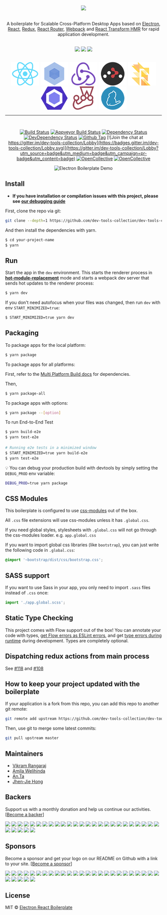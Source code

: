 <div align="center">
<br>
<img src="https://user-images.githubusercontent.com/12294525/44203609-77d50800-a147-11e8-98f0-f2403527abdc.png" width="600px" />

</div>

<br>

<p align="center">
A boilerplate for Scalable Cross-Platform Desktop Apps based on  <a href="http://electron.atom.io/">Electron</a>, <a href="https://facebook.github.io/react/">React</a>, <a href="https://github.com/reactjs/redux">Redux</a>, <a href="https://github.com/reactjs/react-router">React Router</a>, <a href="http://webpack.github.io/docs/">Webpack</a> and <a href="https://github.com/gaearon/react-transform-hmr">React Transform HMR</a> for rapid application development.
</p>

<div align="center">
<br>
<img src="https://forthebadge.com/images/badges/built-with-love.svg" />
<img src="https://forthebadge.com/images/badges/made-with-javascript.svg" />
<img src="https://forthebadge.com/images/badges/for-you.svg" />
</div>

<br>

<div align="center">

<a href="https://facebook.github.io/react/"><img src="./internals/img/react-padded-90.png" /></a>
<a href="https://webpack.github.io/"><img src="./internals/img/webpack-padded-90.png" /></a>
<a href="http://redux.js.org/"><img src="./internals/img/redux-padded-90.png" /></a>
<a href="https://github.com/ReactTraining/react-router"><img src="./internals/img/react-router-padded-90.png" /></a>
<a href="https://flowtype.org/"><img src="./internals/img/flow-padded-90.png" /></a>
<a href="http://eslint.org/"><img src="./internals/img/eslint-padded-90.png" /></a>
<a href="https://facebook.github.io/jest/"><img src="./internals/img/jest-padded-90.png" /></a>
<a href="https://yarnpkg.com/"><img src="./internals/img/yarn-padded-90.png" /></a>

</div>

<hr>
<br>

<div align="center">

[![Build Status][travis-image]][travis-url]
[![Appveyor Build Status][appveyor-image]][appveyor-url]
[![Dependency Status][david_img]][david_site]
[![DevDependency Status][david_img_dev]][david_site_dev]
[![Github Tag][github-tag-image]][github-tag-url]
[![Join the chat at https://gitter.im/dev-tools-collection/Lobby](https://badges.gitter.im/dev-tools-collection/Lobby.svg)](https://gitter.im/dev-tools-collection/Lobby?utm_source=badge&utm_medium=badge&utm_campaign=pr-badge&utm_content=badge)
[![OpenCollective](https://opencollective.com/dev-tools-collection/backers/badge.svg)](#backers)
[![OpenCollective](https://opencollective.com/dev-tools-collection/sponsors/badge.svg)](#sponsors)

</div>

<div align="center">

![Electron Boilerplate Demo](https://cloud.githubusercontent.com/assets/3382565/10557547/b1f07a4e-74e3-11e5-8d27-79ab6947d429.gif)

</div>

## Install

- **If you have installation or compilation issues with this project, please see [our debugging guide](https://github.com/dev-tools-collection/dev-tools-collection/issues/400)**

First, clone the repo via git:

```bash
git clone --depth=1 https://github.com/dev-tools-collection/dev-tools-collection.git your-project-name
```

And then install the dependencies with yarn.

```bash
$ cd your-project-name
$ yarn
```

## Run

Start the app in the `dev` environment. This starts the renderer process in [**hot-module-replacement**](https://webpack.js.org/guides/hmr-react/) mode and starts a webpack dev server that sends hot updates to the renderer process:

```bash
$ yarn dev
```

If you don't need autofocus when your files was changed, then run `dev` with env `START_MINIMIZED=true`:

```bash
$ START_MINIMIZED=true yarn dev
```

## Packaging

To package apps for the local platform:

```bash
$ yarn package
```

To package apps for all platforms:

First, refer to the [Multi Platform Build docs](https://www.electron.build/multi-platform-build) for dependencies.

Then,

```bash
$ yarn package-all
```

To package apps with options:

```bash
$ yarn package --[option]
```

To run End-to-End Test

```bash
$ yarn build-e2e
$ yarn test-e2e

# Running e2e tests in a minimized window
$ START_MINIMIZED=true yarn build-e2e
$ yarn test-e2e
```

:bulb: You can debug your production build with devtools by simply setting the `DEBUG_PROD` env variable:

```bash
DEBUG_PROD=true yarn package
```

## CSS Modules

This boilerplate is configured to use [css-modules](https://github.com/css-modules/css-modules) out of the box.

All `.css` file extensions will use css-modules unless it has `.global.css`.

If you need global styles, stylesheets with `.global.css` will not go through the
css-modules loader. e.g. `app.global.css`

If you want to import global css libraries (like `bootstrap`), you can just write the following code in `.global.css`:

```css
@import '~bootstrap/dist/css/bootstrap.css';
```

## SASS support

If you want to use Sass in your app, you only need to import `.sass` files instead of `.css` once:

```js
import './app.global.scss';
```

## Static Type Checking

This project comes with Flow support out of the box! You can annotate your code with types, [get Flow errors as ESLint errors](https://github.com/amilajack/eslint-plugin-flowtype-errors), and get [type errors during runtime](https://github.com/codemix/flow-runtime) during development. Types are completely optional.

## Dispatching redux actions from main process

See [#118](https://github.com/dev-tools-collection/dev-tools-collection/issues/118) and [#108](https://github.com/dev-tools-collection/dev-tools-collection/issues/108)

## How to keep your project updated with the boilerplate

If your application is a fork from this repo, you can add this repo to another git remote:

```sh
git remote add upstream https://github.com/dev-tools-collection/dev-tools-collection.git
```

Then, use git to merge some latest commits:

```sh
git pull upstream master
```

## Maintainers

- [Vikram Rangaraj](https://github.com/vikr01)
- [Amila Welihinda](https://github.com/amilajack)
- [An.Ta](https://github.com/antn9x)
- [Jhen-Jie Hong](https://github.com/jhen0409)

## Backers

Support us with a monthly donation and help us continue our activities. [[Become a backer](https://opencollective.com/dev-tools-collection#backer)]

<a href="https://opencollective.com/dev-tools-collection/backer/0/website" target="_blank"><img src="https://opencollective.com/dev-tools-collection/backer/0/avatar.svg"></a>
<a href="https://opencollective.com/dev-tools-collection/backer/1/website" target="_blank"><img src="https://opencollective.com/dev-tools-collection/backer/1/avatar.svg"></a>
<a href="https://opencollective.com/dev-tools-collection/backer/2/website" target="_blank"><img src="https://opencollective.com/dev-tools-collection/backer/2/avatar.svg"></a>
<a href="https://opencollective.com/dev-tools-collection/backer/3/website" target="_blank"><img src="https://opencollective.com/dev-tools-collection/backer/3/avatar.svg"></a>
<a href="https://opencollective.com/dev-tools-collection/backer/4/website" target="_blank"><img src="https://opencollective.com/dev-tools-collection/backer/4/avatar.svg"></a>
<a href="https://opencollective.com/dev-tools-collection/backer/5/website" target="_blank"><img src="https://opencollective.com/dev-tools-collection/backer/5/avatar.svg"></a>
<a href="https://opencollective.com/dev-tools-collection/backer/6/website" target="_blank"><img src="https://opencollective.com/dev-tools-collection/backer/6/avatar.svg"></a>
<a href="https://opencollective.com/dev-tools-collection/backer/7/website" target="_blank"><img src="https://opencollective.com/dev-tools-collection/backer/7/avatar.svg"></a>
<a href="https://opencollective.com/dev-tools-collection/backer/8/website" target="_blank"><img src="https://opencollective.com/dev-tools-collection/backer/8/avatar.svg"></a>
<a href="https://opencollective.com/dev-tools-collection/backer/9/website" target="_blank"><img src="https://opencollective.com/dev-tools-collection/backer/9/avatar.svg"></a>
<a href="https://opencollective.com/dev-tools-collection/backer/10/website" target="_blank"><img src="https://opencollective.com/dev-tools-collection/backer/10/avatar.svg"></a>
<a href="https://opencollective.com/dev-tools-collection/backer/11/website" target="_blank"><img src="https://opencollective.com/dev-tools-collection/backer/11/avatar.svg"></a>
<a href="https://opencollective.com/dev-tools-collection/backer/12/website" target="_blank"><img src="https://opencollective.com/dev-tools-collection/backer/12/avatar.svg"></a>
<a href="https://opencollective.com/dev-tools-collection/backer/13/website" target="_blank"><img src="https://opencollective.com/dev-tools-collection/backer/13/avatar.svg"></a>
<a href="https://opencollective.com/dev-tools-collection/backer/14/website" target="_blank"><img src="https://opencollective.com/dev-tools-collection/backer/14/avatar.svg"></a>
<a href="https://opencollective.com/dev-tools-collection/backer/15/website" target="_blank"><img src="https://opencollective.com/dev-tools-collection/backer/15/avatar.svg"></a>
<a href="https://opencollective.com/dev-tools-collection/backer/16/website" target="_blank"><img src="https://opencollective.com/dev-tools-collection/backer/16/avatar.svg"></a>
<a href="https://opencollective.com/dev-tools-collection/backer/17/website" target="_blank"><img src="https://opencollective.com/dev-tools-collection/backer/17/avatar.svg"></a>
<a href="https://opencollective.com/dev-tools-collection/backer/18/website" target="_blank"><img src="https://opencollective.com/dev-tools-collection/backer/18/avatar.svg"></a>
<a href="https://opencollective.com/dev-tools-collection/backer/19/website" target="_blank"><img src="https://opencollective.com/dev-tools-collection/backer/19/avatar.svg"></a>
<a href="https://opencollective.com/dev-tools-collection/backer/20/website" target="_blank"><img src="https://opencollective.com/dev-tools-collection/backer/20/avatar.svg"></a>
<a href="https://opencollective.com/dev-tools-collection/backer/21/website" target="_blank"><img src="https://opencollective.com/dev-tools-collection/backer/21/avatar.svg"></a>
<a href="https://opencollective.com/dev-tools-collection/backer/22/website" target="_blank"><img src="https://opencollective.com/dev-tools-collection/backer/22/avatar.svg"></a>
<a href="https://opencollective.com/dev-tools-collection/backer/23/website" target="_blank"><img src="https://opencollective.com/dev-tools-collection/backer/23/avatar.svg"></a>
<a href="https://opencollective.com/dev-tools-collection/backer/24/website" target="_blank"><img src="https://opencollective.com/dev-tools-collection/backer/24/avatar.svg"></a>
<a href="https://opencollective.com/dev-tools-collection/backer/25/website" target="_blank"><img src="https://opencollective.com/dev-tools-collection/backer/25/avatar.svg"></a>
<a href="https://opencollective.com/dev-tools-collection/backer/26/website" target="_blank"><img src="https://opencollective.com/dev-tools-collection/backer/26/avatar.svg"></a>
<a href="https://opencollective.com/dev-tools-collection/backer/27/website" target="_blank"><img src="https://opencollective.com/dev-tools-collection/backer/27/avatar.svg"></a>
<a href="https://opencollective.com/dev-tools-collection/backer/28/website" target="_blank"><img src="https://opencollective.com/dev-tools-collection/backer/28/avatar.svg"></a>
<a href="https://opencollective.com/dev-tools-collection/backer/29/website" target="_blank"><img src="https://opencollective.com/dev-tools-collection/backer/29/avatar.svg"></a>

## Sponsors

Become a sponsor and get your logo on our README on Github with a link to your site. [[Become a sponsor](https://opencollective.com/dev-tools-collection#sponsor)]

<a href="https://opencollective.com/dev-tools-collection/sponsor/0/website" target="_blank"><img src="https://opencollective.com/dev-tools-collection/sponsor/0/avatar.svg"></a>
<a href="https://opencollective.com/dev-tools-collection/sponsor/1/website" target="_blank"><img src="https://opencollective.com/dev-tools-collection/sponsor/1/avatar.svg"></a>
<a href="https://opencollective.com/dev-tools-collection/sponsor/2/website" target="_blank"><img src="https://opencollective.com/dev-tools-collection/sponsor/2/avatar.svg"></a>
<a href="https://opencollective.com/dev-tools-collection/sponsor/3/website" target="_blank"><img src="https://opencollective.com/dev-tools-collection/sponsor/3/avatar.svg"></a>
<a href="https://opencollective.com/dev-tools-collection/sponsor/4/website" target="_blank"><img src="https://opencollective.com/dev-tools-collection/sponsor/4/avatar.svg"></a>
<a href="https://opencollective.com/dev-tools-collection/sponsor/5/website" target="_blank"><img src="https://opencollective.com/dev-tools-collection/sponsor/5/avatar.svg"></a>
<a href="https://opencollective.com/dev-tools-collection/sponsor/6/website" target="_blank"><img src="https://opencollective.com/dev-tools-collection/sponsor/6/avatar.svg"></a>
<a href="https://opencollective.com/dev-tools-collection/sponsor/7/website" target="_blank"><img src="https://opencollective.com/dev-tools-collection/sponsor/7/avatar.svg"></a>
<a href="https://opencollective.com/dev-tools-collection/sponsor/8/website" target="_blank"><img src="https://opencollective.com/dev-tools-collection/sponsor/8/avatar.svg"></a>
<a href="https://opencollective.com/dev-tools-collection/sponsor/9/website" target="_blank"><img src="https://opencollective.com/dev-tools-collection/sponsor/9/avatar.svg"></a>
<a href="https://opencollective.com/dev-tools-collection/sponsor/10/website" target="_blank"><img src="https://opencollective.com/dev-tools-collection/sponsor/10/avatar.svg"></a>
<a href="https://opencollective.com/dev-tools-collection/sponsor/11/website" target="_blank"><img src="https://opencollective.com/dev-tools-collection/sponsor/11/avatar.svg"></a>
<a href="https://opencollective.com/dev-tools-collection/sponsor/12/website" target="_blank"><img src="https://opencollective.com/dev-tools-collection/sponsor/12/avatar.svg"></a>
<a href="https://opencollective.com/dev-tools-collection/sponsor/13/website" target="_blank"><img src="https://opencollective.com/dev-tools-collection/sponsor/13/avatar.svg"></a>
<a href="https://opencollective.com/dev-tools-collection/sponsor/14/website" target="_blank"><img src="https://opencollective.com/dev-tools-collection/sponsor/14/avatar.svg"></a>
<a href="https://opencollective.com/dev-tools-collection/sponsor/15/website" target="_blank"><img src="https://opencollective.com/dev-tools-collection/sponsor/15/avatar.svg"></a>
<a href="https://opencollective.com/dev-tools-collection/sponsor/16/website" target="_blank"><img src="https://opencollective.com/dev-tools-collection/sponsor/16/avatar.svg"></a>
<a href="https://opencollective.com/dev-tools-collection/sponsor/17/website" target="_blank"><img src="https://opencollective.com/dev-tools-collection/sponsor/17/avatar.svg"></a>
<a href="https://opencollective.com/dev-tools-collection/sponsor/18/website" target="_blank"><img src="https://opencollective.com/dev-tools-collection/sponsor/18/avatar.svg"></a>
<a href="https://opencollective.com/dev-tools-collection/sponsor/19/website" target="_blank"><img src="https://opencollective.com/dev-tools-collection/sponsor/19/avatar.svg"></a>
<a href="https://opencollective.com/dev-tools-collection/sponsor/20/website" target="_blank"><img src="https://opencollective.com/dev-tools-collection/sponsor/20/avatar.svg"></a>
<a href="https://opencollective.com/dev-tools-collection/sponsor/21/website" target="_blank"><img src="https://opencollective.com/dev-tools-collection/sponsor/21/avatar.svg"></a>
<a href="https://opencollective.com/dev-tools-collection/sponsor/22/website" target="_blank"><img src="https://opencollective.com/dev-tools-collection/sponsor/22/avatar.svg"></a>
<a href="https://opencollective.com/dev-tools-collection/sponsor/23/website" target="_blank"><img src="https://opencollective.com/dev-tools-collection/sponsor/23/avatar.svg"></a>
<a href="https://opencollective.com/dev-tools-collection/sponsor/24/website" target="_blank"><img src="https://opencollective.com/dev-tools-collection/sponsor/24/avatar.svg"></a>
<a href="https://opencollective.com/dev-tools-collection/sponsor/25/website" target="_blank"><img src="https://opencollective.com/dev-tools-collection/sponsor/25/avatar.svg"></a>
<a href="https://opencollective.com/dev-tools-collection/sponsor/26/website" target="_blank"><img src="https://opencollective.com/dev-tools-collection/sponsor/26/avatar.svg"></a>
<a href="https://opencollective.com/dev-tools-collection/sponsor/27/website" target="_blank"><img src="https://opencollective.com/dev-tools-collection/sponsor/27/avatar.svg"></a>
<a href="https://opencollective.com/dev-tools-collection/sponsor/28/website" target="_blank"><img src="https://opencollective.com/dev-tools-collection/sponsor/28/avatar.svg"></a>
<a href="https://opencollective.com/dev-tools-collection/sponsor/29/website" target="_blank"><img src="https://opencollective.com/dev-tools-collection/sponsor/29/avatar.svg"></a>

## License

MIT © [Electron React Boilerplate](https://github.com/dev-tools-collection)

[npm-image]: https://img.shields.io/npm/v/dev-tools-collection.svg?style=flat-square
[github-tag-image]: https://img.shields.io/github/tag/dev-tools-collection/dev-tools-collection.svg
[github-tag-url]: https://github.com/dev-tools-collection/dev-tools-collection/releases/latest
[travis-image]: https://travis-ci.com/dev-tools-collection/dev-tools-collection.svg?branch=master
[travis-url]: https://travis-ci.com/dev-tools-collection/dev-tools-collection
[appveyor-image]: https://ci.appveyor.com/api/projects/status/github/dev-tools-collection/dev-tools-collection?svg=true
[appveyor-url]: https://ci.appveyor.com/project/dev-tools-collection/dev-tools-collection/branch/master
[david_img]: https://img.shields.io/david/dev-tools-collection/dev-tools-collection.svg
[david_site]: https://david-dm.org/dev-tools-collection/dev-tools-collection
[david_img_dev]: https://david-dm.org/dev-tools-collection/dev-tools-collection/dev-status.svg
[david_site_dev]: https://david-dm.org/dev-tools-collection/dev-tools-collection?type=dev
